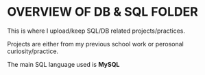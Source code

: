 # OVERVIEW OF DB & SQL FOLDER

This is where I upload/keep SQL/DB related projects/practices.

Projects are either from my previous school work or perosonal curiosity/practice.

The main SQL language used is **MySQL**

